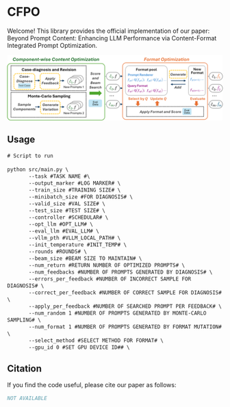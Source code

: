 # CFPO
Welcome! This library provides the official implementation of our paper: Beyond Prompt Content: Enhancing LLM Performance via Content-Format Integrated Prompt Optimization.

![Pipeline of CFPO](README.assets/pipeline.png)

## Usage

```shell
# Script to run

python src/main.py \
       --task #TASK NAME #\
       --output_marker #LOG MARKER# \
       --train_size #TRAINING SIZE# \
       --minibatch_size #FOR DIAGNOSIS# \
       --valid_size #VAL SIZE# \
       --test_size #TEST SIZE# \
       --controller #SCHEDULAR# \
       --opt_llm #OPT_LLM# \
       --eval_llm #EVAL_LLM# \
       --vllm_pth #VLLM_LOCAL_PATH# \
       --init_temperature #INIT_TEMP# \
       --rounds #ROUNDS# \
       --beam_size #BEAM SIZE TO MAINTAIN# \
       --num_return #RETURN NUMBER OF OPTIMIZED PROMPTS# \
       --num_feedbacks #NUMBER OF PROMPTS GENERATED BY DIAGNOSIS# \
       --errors_per_feedback #NUMBER OF INCORRECT SAMPLE FOR DIAGNOSIS# \
       --correct_per_feedback #NUMBER OF CORRECT SAMPLE FOR DIAGNOSIS# \
       --apply_per_feedback #NUMBER OF SEARCHED PROMPT PER FEEDBACK# \
       --num_random 1 #NUMBER OF PROMPTS GENERATED BY MONTE-CARLO SAMPLING# \
       --num_format 1 #NUMBER OF PROMPTS GENERATED BY FORMAT MUTATION# \
       --select_method #SELECT METHOD FOR FORMAT# \
       --gpu_id 0 #SET GPU DEVICE ID## \
```

## Citation

If you find the code useful, please cite our paper as follows:

```bibtex
NOT AVAILABLE
```
